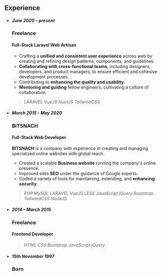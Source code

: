 ## Experience

- ##### June 2020 – present

  ### Freelance

  #### Full-Stack Laravel Web Artisan

  - Crafting a **unified and consistent user experience** across web by creating and refining design patterns, components, and guidelines.
  - **Collaborating with cross-functional teams**, including designers, developers, and product managers, to ensure efficient and cohesive development processes.
  - Contributing to **enhancing the quality and usability**.
  - **Mentoring and guiding** fellow engineers, cultivating a culture of collaboration.

  > _LARAVEL_ _VueJS_ _NuxtJS_ _TailwindCSS_

- ##### March 2015 - May 2020

  ### BITSNACH

  #### Full-Stack Web Developer

  **BITSNACH** is a company with experience in creating and managing specialized online websites with global reach.

  - Created a scalable **Business website** running the company's online presence.
  - Improved sites **SEO** under the guidance of Google experts.
  - Coded a variety of tools for maintaining, extending, and **enhancing security**.

  > _PHP_ _MySQL_ _LARAVEL_ _VueJS_ _LESS_ _JavaScript_ _jQuery_ _Bootstrap_ _TailwindCSS_ _NodeJS_

- ##### 2014 – March 2015

  ### Freelance

  #### Frontend Developer

  > _HTML_ _CSS_ _Bootstrap_ _JavaScript_ _jQuery_

- ##### 15th November 1997

  ### Born

<style lang="scss">
  @import '../styles/theme.scss';

  :global(.wrapper) > ul {
    position: relative;

    &::before {
      background-color: lighten($background-color, 5%);
      bottom: 0;
      content: ' ';
      left: 20%;
      margin-left: -1px;
      position: absolute;
      top: 0;
      width: 2px;
    }

    > li {
      margin: 0 0 0 20%;
      max-width: 66em;
      padding-left: 2em;
      position: relative;
      width: 80%;

      + li {
        margin-top: 3em;
      }

      > h3 {
        line-height: 1.1;
      }

      > h5 {
        background: darken($heading-color, 2%);
        border-radius: 8px;
        padding: 2px 10px;
        position: absolute;
        right: 104%;
        text-shadow: 0 1px darken($heading-color, 30%);
        white-space: nowrap;
      }

      &::before {
        left: 0;
        margin: 0;
        position: absolute;
        transform: translateX(-50%);
      }
    }

    @media screen and (max-width: 1022px) {
      &::before {
        left: -1.2em;
      }

      > li {
        margin-left: 0;
        max-width: 100%;
        padding-left: 0.5em;
        width: 100%;

        > h5 {
          display: inline-block;
          margin-bottom: 1.2em;
          position: static;
          right: auto;
        }

        &::before {
          transform: translateX(-1.5em);
        }
      }
    }
  }
</style>
